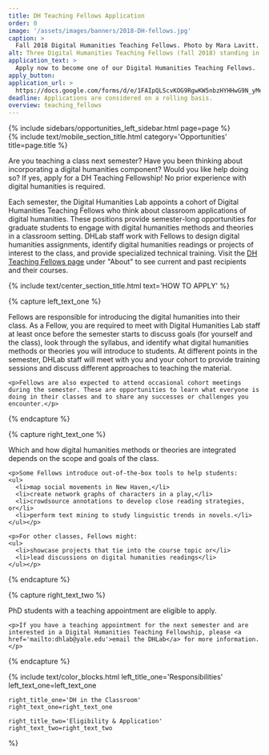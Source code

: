 ```yaml
---
title: DH Teaching Fellows Application
order: 0
image: '/assets/images/banners/2018-DH-fellows.jpg'
caption: >
  Fall 2018 Digital Humanities Teaching Fellows. Photo by Mara Lavitt.
alt: Three Digital Humanities Teaching Fellows (fall 2018) standing in front of the Special Projects Cube in the Franke Family Digital Humanities Laboratory.
application_text: >
  Apply now to become one of our Digital Humanities Teaching Fellows.
apply_button:
application_url: >
  https://docs.google.com/forms/d/e/1FAIpQLScvKOG9RgwKW5nbzHYHHwG9N_yMeoLpaBH-RNbSB1BH0clenA/viewform?usp=sf_link
deadline: Applications are considered on a rolling basis.
overview: teaching_fellows
---
```


<div class='center-column'>
  <div class='two-column-container one-third-width top-text'>
    <div class='left-column'>
      {% include sidebars/opportunities_left_sidebar.html page=page %}
    </div>
    <div class='right-column'>
      {% include text/mobile_section_title.html
        category='Opportunities'
        title=page.title
      %}
      <p>Are you teaching a class next semester? Have you been thinking about incorporating a digital humanities component? Would you like help doing so? If yes, apply for a DH Teaching Fellowship! No prior experience with digital humanities is required.</p>
      <p>Each semester, the Digital Humanities Lab appoints a cohort of Digital Humanities Teaching Fellows who think about classroom applications of digital humanities. These positions provide semester-long opportunities for graduate students to engage with digital humanities methods and theories in a classroom setting. DHLab staff work with Fellows to design digital humanities assignments, identify digital humanities readings or projects of interest to the class, and provide specialized technical training. Visit the <a href='{{ site.baseurl }}/about/teaching_fellows.html' target='_blank'>DH Teaching Fellows page</a> under "About" to see current and past recipients and their courses.</p>
    </div>
   </div>

  {% include text/center_section_title.html
    text='HOW TO APPLY'
  %}

  {% capture left_text_one %}
    <p>Fellows are responsible for introducing the digital humanities into their class. As a Fellow, you are required to meet with Digital Humanities Lab staff at least once before the semester starts to discuss goals (for yourself and the class), look through the syllabus, and identify what digital humanities methods or theories you will introduce to students. At different points in the semester, DHLab staff will meet with you and your cohort to provide training sessions and discuss different approaches to teaching the material.</p> 

    <p>Fellows are also expected to attend occasional cohort meetings during the semester. These are opportunities to learn what everyone is doing in their classes and to share any successes or challenges you encounter.</p>
  {% endcapture %}

  {% capture right_text_one %}
    <p>Which and how digital humanities methods or theories are integrated depends on the scope and goals of the class.</p>

    <p>Some Fellows introduce out-of-the-box tools to help students:
    <ul> 
      <li>map social movements in New Haven,</li> 
      <li>create network graphs of characters in a play,</li>
      <li>crowdsource annotations to develop close reading strategies, or</li> 
      <li>perform text mining to study linguistic trends in novels.</li>
    </ul></p>

    <p>For other classes, Fellows might:   
    <ul>
      <li>showcase projects that tie into the course topic or</li> 
      <li>lead discussions on digital humanities readings</li> 
    </ul></p>
  {% endcapture %}

  {% capture right_text_two %}
    <p>PhD students with a teaching appointment are eligible to apply.</p>

    <p>If you have a teaching appointment for the next semester and are interested in a Digital Humanities Teaching Fellowship, please <a href='mailto:dhlab@yale.edu'>email the DHLab</a> for more information.</p>
  {% endcapture %}

  {% include text/color_blocks.html
    left_title_one='Responsibilities'
    left_text_one=left_text_one

    right_title_one='DH in the Classroom'
    right_text_one=right_text_one

    right_title_two='Eligibility & Application'
    right_text_two=right_text_two
  %}
</div>
